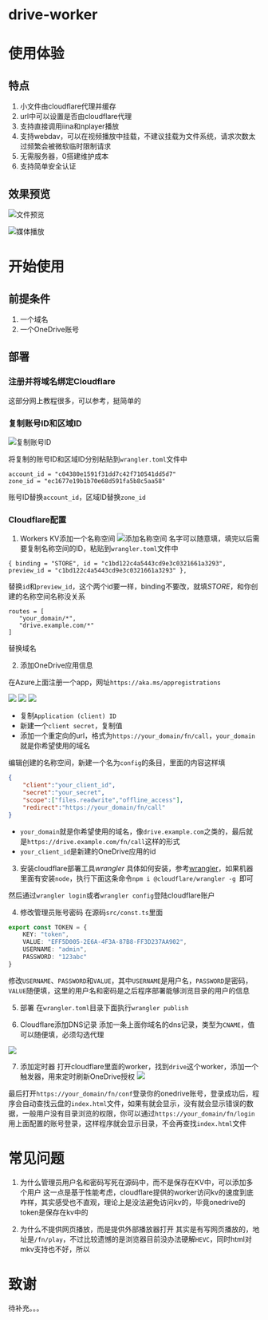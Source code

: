 # drive-worker

# 使用体验
## 特点
1. 小文件由cloudflare代理并缓存
2. url中可以设置是否由cloudflare代理
3. 支持直接调用iina和nplayer播放
4. 支持webdav，可以在视频播放中挂载，不建议挂载为文件系统，请求次数太过频繁会被微软临时限制请求
5. 无需服务器，0搭建维护成本
6. 支持简单安全认证

## 效果预览
![文件预览](./doc/file_list_preview.png)

![媒体播放](./doc/file_media_play.png)

# 开始使用

## 前提条件

1. 一个域名
2. 一个OneDrive账号

## 部署

### 注册并将域名绑定Cloudflare
这部分网上教程很多，可以参考，挺简单的

### 复制账号ID和区域ID
![复制账号ID](./doc/cloudflare_zone_id.png)

将复制的账号ID和区域ID分别粘贴到`wrangler.toml`文件中
```
account_id = "c04380e1591f31dd7c42f710541dd5d7"
zone_id = "ec1677e19b1b70e68d591fa5b8c5aa58"
```
账号ID替换`account_id`，区域ID替换`zone_id`

### Cloudflare配置
1. Workers KV添加一个名称空间
![添加名称空间](./doc/cloudflare_add_store.png)
名字可以随意填，填完以后需要复制名称空间的ID，粘贴到`wrangler.toml`文件中
```
{ binding = "STORE", id = "c1bd122c4a5443cd9e3c0321661a3293", preview_id = "c1bd122c4a5443cd9e3c0321661a3293" },
```
替换`id`和`preview_id`，这个两个id要一样，binding不要改，就填*STORE*，和你创建的名称空间名称没关系


```
routes = [
   "your_domain/*",
   "drive.example.com/*"
]
```
替换域名

2. 添加OneDrive应用信息

在Azure上面注册一个app，网址`https://aka.ms/appregistrations`

![](./doc/onedrive_app_client.png)
![](./doc/onedrive_app_secret.png)
![](./doc/onedrive_app_url.png)
- 复制`Application (client) ID`
- 新建一个`client secret`，复制值
- 添加一个重定向的url，格式为`https://your_domain/fn/call`，`your_domain`就是你希望使用的域名



编辑创建的名称空间，新建一个名为`config`的条目，里面的内容这样填
```json
{
    "client":"your_client_id",
    "secret":"your_secret",
    "scope":["files.readwrite","offline_access"],
    "redirect":"https://your_domain/fn/call"
}
```

- `your_domain`就是你希望使用的域名，像`drive.example.com`之类的，最后就是`https://drive.example.com/fn/call`这样的形式
- `your_client_id`是新建的OneDrive应用的id

3. 安装cloudflare部署工具*wrangler*
具体如何安装，参考[wrangler](https://github.com/cloudflare/wrangler)，如果机器里面有安装`node`，执行下面这条命令`npm i @cloudflare/wrangler -g
`即可

然后通过`wrangler login`或者`wrangler config`登陆cloudflare账户

4. 修改管理员账号密码
在源码`src/const.ts`里面
```ts
export const TOKEN = {
    KEY: "token",
    VALUE: "EFF5D005-2E6A-4F3A-87B8-FF3D237AA902",
    USERNAME: "admin",
    PASSWORD: "123abc"
}
```
修改`USERNAME`、`PASSWORD`和`VALUE`，其中`USERNAME`是用户名，`PASSWORD`是密码，`VALUE`随便填，这里的用户名和密码是之后程序部署能够浏览目录的用户的信息

5. 部署
在`wrangler.toml`目录下面执行`wrangler publish`

6. Cloudflare添加DNS记录
添加一条上面你域名的dns记录，类型为`CNAME`，值可以随便填，必须勾选代理

![](./doc/dns_cname.png)

7. 添加定时器
打开cloudflare里面的worker，找到`drive`这个worker，添加一个触发器，用来定时刷新OneDrive授权
![](./doc/cloudflare_token_renew.png)

最后打开`https://your_domain/fn/conf`登录你的onedrive账号，登录成功后，程序会自动查找云盘的`index.html`文件，如果有就会显示，没有就会显示错误的数据，一般用户没有目录浏览的权限，你可以通过`https://your_domain/fn/login`用上面配置的账号登录，这样程序就会显示目录，不会再查找`index.html`文件


# 常见问题
1. 为什么管理员用户名和密码写死在源码中，而不是保存在KV中，可以添加多个用户
这一点是基于性能考虑，cloudflare提供的worker访问kv的速度到底咋样，其实感受也不直观，理论上是没法避免访问kv的，毕竟onedrive的token是保存在kv中的

2. 为什么不提供网页播放，而是提供外部播放器打开
其实是有写网页播放的，地址是`/fn/play`，不过比较遗憾的是浏览器目前没办法硬解`HEVC`，同时html对mkv支持也不好，所以

# 致谢

待补充。。。